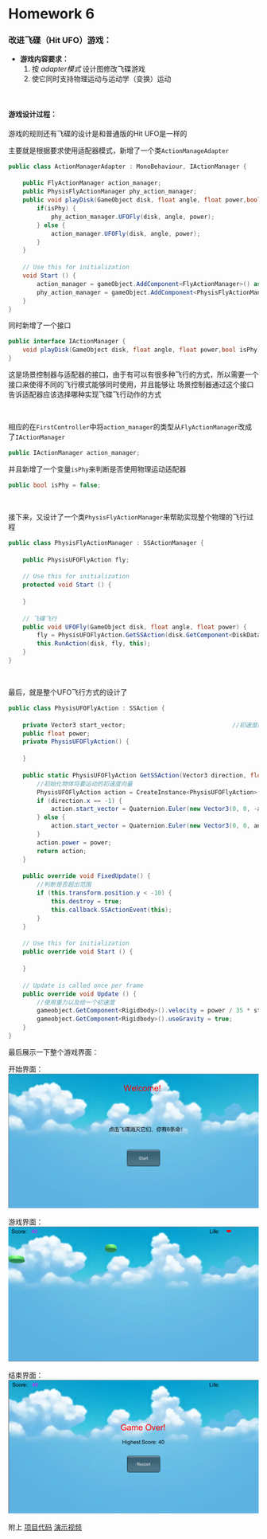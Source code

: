 # Homework 6

### 改进飞碟（Hit UFO）游戏：

- **游戏内容要求：**
  1. 按 *adapter模式* 设计图修改飞碟游戏
  2. 使它同时支持物理运动与运动学（变换）运动

<br/>

#### 游戏设计过程：

游戏的规则还有飞碟的设计是和普通版的Hit UFO是一样的

主要就是根据要求使用适配器模式，新增了一个类`ActionManageAdapter`

```c#
public class ActionManagerAdapter : MonoBehaviour, IActionManager {

	public FlyActionManager action_manager;
	public PhysisFlyActionManager phy_action_manager;
	public void playDisk(GameObject disk, float angle, float power,bool isPhy) {
		if(isPhy) {
			phy_action_manager.UFOFly(disk, angle, power);
		} else {
			action_manager.UFOFly(disk, angle, power);
		}
	}

	// Use this for initialization
	void Start () {
		action_manager = gameObject.AddComponent<FlyActionManager>() as FlyActionManager;
		phy_action_manager = gameObject.AddComponent<PhysisFlyActionManager>() as PhysisFlyActionManager;
	}
}
```

同时新增了一个接口

```c#
public interface IActionManager {
	void playDisk(GameObject disk, float angle, float power,bool isPhy);
}
```

这是场景控制器与适配器的接口，由于有可以有很多种飞行的方式，所以需要一个接口来使得不同的飞行模式能够同时使用，并且能够让 场景控制器通过这个接口告诉适配器应该选择哪种实现飞碟飞行动作的方式  

<br/>

相应的在`FirstController`中将`action_manager`的类型从`FlyActionManager`改成了`IActionManager`

```c#
public IActionManager action_manager;
```

并且新增了一个变量`isPhy`来判断是否使用物理运动适配器

```c#
public bool isPhy = false;
```

<br/>

接下来，又设计了一个类`PhysisFlyActionManager`来帮助实现整个物理的飞行过程

```c#
public class PhysisFlyActionManager : SSActionManager {

	public PhysisUFOFlyAction fly;

	// Use this for initialization
	protected void Start () {
		
	}
	
	// 飞碟飞行
	public void UFOFly(GameObject disk, float angle, float power) {
		fly = PhysisUFOFlyAction.GetSSAction(disk.GetComponent<DiskData>().direction, angle, power);
		this.RunAction(disk, fly, this);
	}
}
```

<br/>

最后，就是整个UFO飞行方式的设计了

```c#
public class PhysisUFOFlyAction : SSAction {

	private Vector3 start_vector;                              //初速度向量
	public float power;
	private PhysisUFOFlyAction() {

	}
	
	public static PhysisUFOFlyAction GetSSAction(Vector3 direction, float angle, float power) {
		//初始化物体将要运动的初速度向量
		PhysisUFOFlyAction action = CreateInstance<PhysisUFOFlyAction>();
		if (direction.x == -1) {
			action.start_vector = Quaternion.Euler(new Vector3(0, 0, -angle)) * Vector3.left * power;
		} else {
			action.start_vector = Quaternion.Euler(new Vector3(0, 0, angle)) * Vector3.right * power;
		}
		action.power = power;
		return action;
	}

	public override void FixedUpdate() {
		//判断是否超出范围
		if (this.transform.position.y < -10) {
			this.destroy = true;
			this.callback.SSActionEvent(this);
		}
	}

	// Use this for initialization
	public override void Start () {
		
	}
	
	// Update is called once per frame
	public override void Update () {
		//使用重力以及给一个初速度
		gameobject.GetComponent<Rigidbody>().velocity = power / 35 * start_vector;
		gameobject.GetComponent<Rigidbody>().useGravity = true;
	}
}
```



最后展示一下整个游戏界面：

开始界面：
<img src="images\image1.png" style="zoom:100%;" />



游戏界面：
<img src="images\image2.png" style="zoom:100%;" />



结束界面：
<img src="images\image3.png" style="zoom:100%;" />



附上
[项目代码](https://github.com/LSunQQ/3D-games/tree/homework6)
[演示视频](https://v.youku.com/v_show/id_XNDM5Nzk1NDM3Mg==.html?spm=a2h3j.8428770.3416059.1)